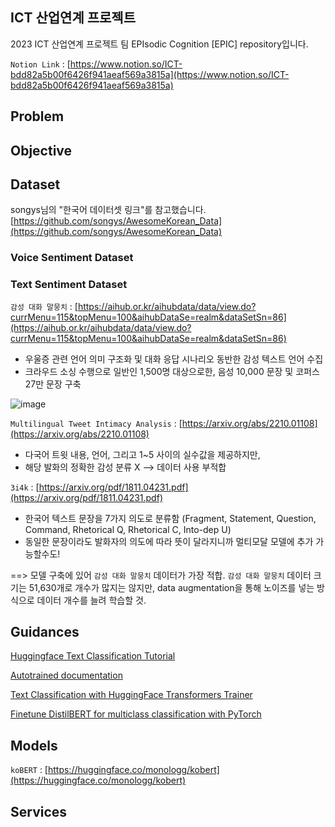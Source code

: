 ## ICT 산업연계 프로젝트

2023 ICT 산업연계 프로젝트 팀 EPIsodic Cognition [EPIC] repository입니다.

`Notion Link` : [https://www.notion.so/ICT-bdd82a5b00f6426f941aeaf569a3815a](https://www.notion.so/ICT-bdd82a5b00f6426f941aeaf569a3815a)

## Problem

## Objective

## Dataset

songys님의 "한국어 데이터셋 링크"를 참고했습니다.
[https://github.com/songys/AwesomeKorean_Data](https://github.com/songys/AwesomeKorean_Data)

### Voice Sentiment Dataset



### Text Sentiment Dataset

`감성 대화 말뭉치` : [https://aihub.or.kr/aihubdata/data/view.do?currMenu=115&topMenu=100&aihubDataSe=realm&dataSetSn=86](https://aihub.or.kr/aihubdata/data/view.do?currMenu=115&topMenu=100&aihubDataSe=realm&dataSetSn=86)
* 우울증 관련 언어 의미 구조화 및 대화 응답 시나리오 동반한 감성 텍스트 언어 수집
* 크라우드 소싱 수행으로 일반인 1,500명 대상으로한, 음성 10,000 문장 및 코퍼스 27만 문장 구축

![image](https://github.com/a2ran/ict_2023/assets/121621858/78fe94d5-dd35-459f-be89-444315dfe793)

`Multilingual Tweet Intimacy Analysis` : [https://arxiv.org/abs/2210.01108](https://arxiv.org/abs/2210.01108)
* 다국어 트윗 내용, 언어, 그리고 1~5 사이의 실수값을 제공하지만,
* 해당 발화의 정확한 감성 분류 X --> 데이터 사용 부적합

`3i4k` : [https://arxiv.org/pdf/1811.04231.pdf](https://arxiv.org/pdf/1811.04231.pdf)
* 한국어 텍스트 문장을 7가지 의도로 분류함 (Fragment, Statement, Question, Command, Rhetorical Q, Rhetorical C, Into-dep U)
* 동일한 문장이라도 발화자의 의도에 따라 뜻이 달라지니까 멀티모달 모델에 추가 가능할수도!

==> 모델 구축에 있어 `감성 대화 말뭉치` 데이터가 가장 적합. `감성 대화 말뭉치` 데이터 크기는 51,630개로 개수가 많지는 않지만, data augmentation을 통해 노이즈를 넣는 방식으로 데이터 개수를 늘려 학습할 것.

## Guidances

[Huggingface Text Classification Tutorial](https://huggingface.co/docs/transformers/tasks/sequence_classification)

[Autotrained documentation](https://huggingface.co/transformers/v3.0.2/model_doc/auto.html)

[Text Classification with HuggingFace Transformers Trainer](https://medium.com/grabngoinfo/transfer-learning-for-text-classification-using-hugging-face-transformers-trainer-13407187cf89)

[Finetune DistilBERT for multiclass classification with PyTorch](https://colab.research.google.com/github/abhimishra91/transformers-tutorials/blob/master/transformers_multiclass_classification.ipynb)

## Models

`koBERT` : [https://huggingface.co/monologg/kobert](https://huggingface.co/monologg/kobert)

## Services
